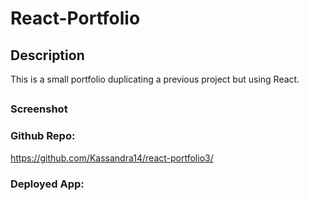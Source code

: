 # React-Portfolio


## Description

This is a small portfolio duplicating a previous project but using React.


## 


### Screenshot



### Github Repo:

https://github.com/Kassandra14/react-portfolio3/

### Deployed App:

